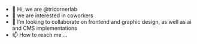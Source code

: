 - 👋 Hi, we are @tricornerlab
- 👀 we are interested in coworkers
- 💞️ I’m looking to collaborate on frontend and graphic design, as well as ai and CMS implementations
- 📫 How to reach me ...

<!---
tricornerlab/tricornerlab is a ✨ special ✨ repository because its `README.md` (this file) appears on your GitHub profile.
You can click the Preview link to take a look at your changes.
--->

